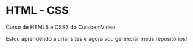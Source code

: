 # HTML - CSS
 Curso de HTML5 e CSS3 do CursoemVideo

 Estou aprendendo a criar sites e agora vou gerenciar meus repositórios!
